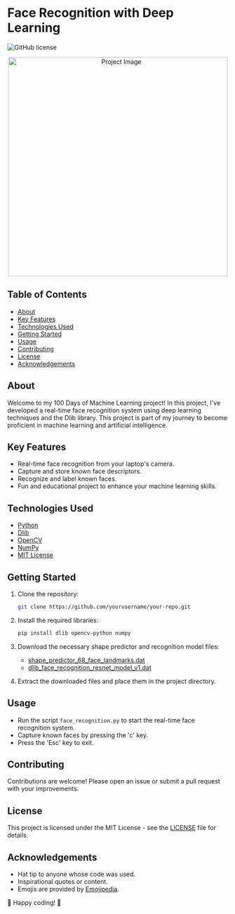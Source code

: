 
# Face Recognition with Deep Learning
![GitHub license](https://img.shields.io/badge/license-MIT-blue.svg)

<p align="center">
  <img src="project_image.png" alt="Project Image" width="500">
</p>

## Table of Contents
- [About](#about)
- [Key Features](#key-features)
- [Technologies Used](#technologies-used)
- [Getting Started](#getting-started)
- [Usage](#usage)
- [Contributing](#contributing)
- [License](#license)
- [Acknowledgements](#acknowledgements)

## About
Welcome to my 100 Days of Machine Learning project! In this project, I've developed a real-time face recognition system using deep learning techniques and the Dlib library. This project is part of my journey to become proficient in machine learning and artificial intelligence.

## Key Features
- Real-time face recognition from your laptop's camera.
- Capture and store known face descriptors.
- Recognize and label known faces.
- Fun and educational project to enhance your machine learning skills.

## Technologies Used
- [Python](https://www.python.org/)
- [Dlib](http://dlib.net/)
- [OpenCV](https://opencv.org/)
- [NumPy](https://numpy.org/)
- [MIT License](LICENSE)

## Getting Started
1. Clone the repository:
   ```sh
   git clone https://github.com/yourusername/your-repo.git
   ```

2. Install the required libraries:
   ```sh
   pip install dlib opencv-python numpy
   ```

3. Download the necessary shape predictor and recognition model files:
   - [shape_predictor_68_face_landmarks.dat](http://dlib.net/files/shape_predictor_68_face_landmarks.dat.bz2)
   - [dlib_face_recognition_resnet_model_v1.dat](http://dlib.net/files/dlib_face_recognition_resnet_model_v1.dat.bz2)

4. Extract the downloaded files and place them in the project directory.

## Usage
- Run the script `face_recognition.py` to start the real-time face recognition system.
- Capture known faces by pressing the 'c' key.
- Press the 'Esc' key to exit.

## Contributing
Contributions are welcome! Please open an issue or submit a pull request with your improvements.

## License
This project is licensed under the MIT License - see the [LICENSE](LICENSE) file for details.

## Acknowledgements
- Hat tip to anyone whose code was used.
- Inspirational quotes or content.
- Emojis are provided by [Emojipedia](https://emojipedia.org/).

🚀 Happy coding! 🤖
